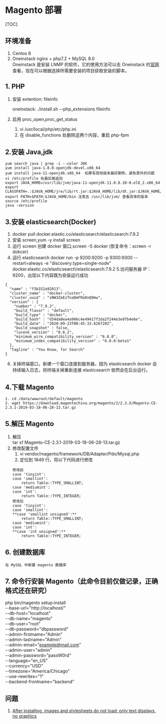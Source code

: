 # Magento 部署

[TOC]
## 环境准备
1. Centos 8  
2. Oneinstack nginx + php7.2 + MySQL 8.0  
    Oneinstack 是安装 LNMP 的软件，它的使用方法可以去 Oneinstack 的[官网](https://oneinstack.com/auto/)查看，现在可以根据选择所需要安装的项目获取安装的脚本。  

## 1. PHP

1. 安装 extention: fileinfo

    oneinstack: ./install.sh --php_extensions fileinfo

2. 启用 proc_open,proc_get_status
    1. vi /usr/local/php/etc/php.ini
    2. 在 disable_functions 处删除这两个内容，重启 php-fpm
## 2.安装 Java,jdk
```
yum search java | grep -i --color JDK
yum install java-1.8.0-openjdk-devel.x86_64
yum install java-11-openjdk.x86_64  如果有其他版本最好删除，避免意外的问题
vi /etc/profile 在最后面追加
export JAVA_HOME=/usr/lib/jvm/java-11-openjdk-11.0.8.10-0.el8_2.x86_64
export CLASSPATH=.:$JAVA_HOME/jre/lib/rt.jar:$JAVA_HOME/lib/dt.jar:$JAVA_HOME/lib/tools.jar
export PATH=$PATH:$JAVA_HOME/bin 注意去 /usr/lib/jvm/ 查看具体的版本
source /etc/profile
java -version 
```

## 3.安装 elasticsearch(Docker) 
1. docker pull docker.elastic.co/elasticsearch/elasticsearch:7.9.2
2. 安装 screen,yum -y install screen
3. 运行 screen 创建 docker 窗口,screen -S docker  (恢复命令：screen -r dokcer)
4. 运行 elasticsearch
docker run -p 9200:9200 -p 9300:9300 --restart=always -e "discovery.type=single-node" docker.elastic.co/elasticsearch/elasticsearch:7.9.2
5.访问服务器 IP：9200，出现以下内容既为安装运行成功
```
{
  "name" : "f3b152a92013",
  "cluster_name" : "docker-cluster",
  "cluster_uuid" : "sNW3ZeEzTnaDmFRoDnQ9mw",
  "version" : {
    "number" : "7.9.2",
    "build_flavor" : "default",
    "build_type" : "docker",
    "build_hash" : "d34da0ea4a966c4e49417f2da2f244e3e97b4e6e",
    "build_date" : "2020-09-23T00:45:33.626720Z",
    "build_snapshot" : false,
    "lucene_version" : "8.6.2",
    "minimum_wire_compatibility_version" : "6.8.0",
    "minimum_index_compatibility_version" : "6.0.0-beta1"
  },
  "tagline" : "You Know, for Search"
}
```  
6. 关掉终端窗口，新建一个窗口连接到服务器，因为 elasticsearch docker 会持续输入日志，将终端关掉重新连接 elasticsearch 依然会在后台运行。
## 4.下载 Magento
    1. cd /data/wwwroot/default/magento  
    2. wget https://download.magentochina.org/magento/2/2.3.X/Magento-CE-2.3.1-2019-03-18-06-28-13.tar.gz  
## 5.解压 Magento
1. 解压  
    tar xf Magento-CE-2.3.1-2019-03-18-06-28-13.tar.gz  
2. 修改配置文件  
    1. vi vendor/magento/framework/DB/Adapter/Pdo/Mysql.php  
    2. 定位到 1849 行，将以下代码进行修改  
    ```  
    修改前  
    case 'tinyint':  
    case 'smallint':  
        return Table::TYPE_SMALLINT;  
    case 'mediumint':  
    case 'int':
        return Table::TYPE_INTEGER;
    修改后
    case 'tinyint':
    case 'smallint':
    **case 'smallint unsigned':**
        return Table::TYPE_SMALLINT;
    case 'mediumint':
    case 'int':
    **case 'int unsigned':**
        return Table::TYPE_INTEGER;
    ```
## 6. 创建数据库
    在 MySQL 中新建 magento 数据库
## 7. 命令行安装 Magento（此命令目前仅做记录，正确格式还在研究）
php bin/magento setup:install  
--base-url="http://localhost/"   
--db-host="localhost"  
--db-name="magento"  
--db-user="root"  
--db-password="dbpassword"  
--admin-firstname="Admin"  
--admin-lastname="Admin"  
--admin-email="example@mail.com"  
--admin-user="admin"  
--admin-password="passW0rd"  
--language="en_US"  
--currency="USD"  
--timezone="America/Chicago"  
--use-rewrites="1"  
--backend-frontname="backend"

## 问题
1. [After installing, images and stylesheets do not load; only text displays, no graphics](https://support.magento.com/hc/en-us/articles/360032994352?_ga=2.144556085.1486798061.1603281344-1064637223.1603281344)
